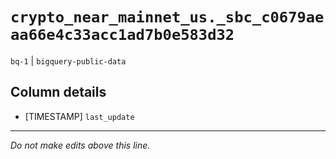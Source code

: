 # `crypto_near_mainnet_us._sbc_c0679aeaa66e4c33acc1ad7b0e583d32`
`bq-1` | `bigquery-public-data`

## Column details
* [TIMESTAMP] `last_update`

-------------------------------------------------------------------------------
*Do not make edits above this line.*
